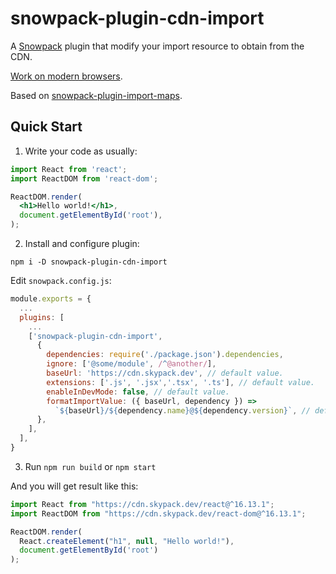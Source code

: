 # snowpack-plugin-cdn-import

A [Snowpack](https://www.snowpack.dev/) plugin that modify your import resource
to obtain from the CDN.

[Work on modern browsers](https://caniuse.com/mdn-javascript_statements_import).

Based on
[snowpack-plugin-import-maps](https://github.com/zhoukekestar/snowpack-plugin-import-map).

## Quick Start

1) Write your code as usually:

```jsx
import React from 'react';
import ReactDOM from 'react-dom';

ReactDOM.render(
  <h1>Hello world!</h1>,
  document.getElementById('root'),
);
```

2) Install and configure plugin:

```shell
npm i -D snowpack-plugin-cdn-import
```

Edit `snowpack.config.js`:

```js
module.exports = {
  ...
  plugins: [
    ...
    ['snowpack-plugin-cdn-import',
      {
        dependencies: require('./package.json').dependencies,
        ignore: ['@some/module', /^@another/],
        baseUrl: 'https://cdn.skypack.dev', // default value.
        extensions: ['.js', '.jsx','.tsx', '.ts'], // default value.
        enableInDevMode: false, // default value.
        formatImportValue: ({ baseUrl, dependency }) =>
          `${baseUrl}/${dependency.name}@${dependency.version}`, // default value.
      },
    ],
  ],
}
```

3) Run `npm run build` or `npm start`

And you will get result like this:

```js
import React from "https://cdn.skypack.dev/react@^16.13.1";
import ReactDOM from "https://cdn.skypack.dev/react-dom@^16.13.1";

ReactDOM.render(
  React.createElement("h1", null, "Hello world!"),
  document.getElementById('root')
);
```

